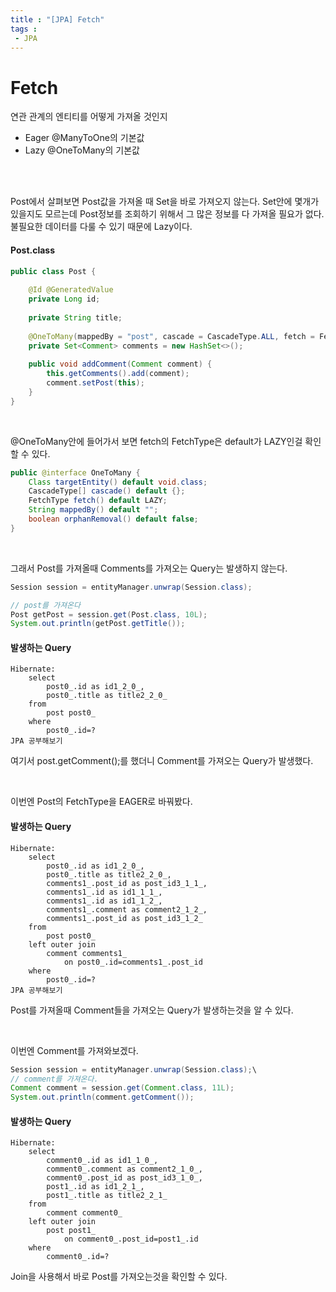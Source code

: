 ```yaml
---
title : "[JPA] Fetch"
tags : 
 - JPA
---
```




# Fetch

연관 관계의 엔티티를 어떻게 가져올 것인지

* Eager @ManyToOne의 기본값
* Lazy @OneToMany의 기본값

<br/>

<br/>

Post에서 살펴보면 Post값을 가져올 때 Set<Comment>을 바로 가져오지 않는다. Set안에 몇개가 있을지도 모르는데 Post정보를 조회하기 위해서 그 많은 정보를 다 가져올 필요가 없다. 불필요한 데이터를 다룰 수 있기 때문에 Lazy이다.

#### Post.class

```java
public class Post {
	
	@Id @GeneratedValue
	private Long id;
	
	private String title;
	
	@OneToMany(mappedBy = "post", cascade = CascadeType.ALL, fetch = FetchType.LAZY)
	private Set<Comment> comments = new HashSet<>();
	
	public void addComment(Comment comment) {
		this.getComments().add(comment);
		comment.setPost(this);
	}
}
```

<br/>

@OneToMany안에 들어가서 보면 fetch의 FetchType은 default가 LAZY인걸 확인할 수 있다.

```java
public @interface OneToMany {
    Class targetEntity() default void.class;
    CascadeType[] cascade() default {};
    FetchType fetch() default LAZY;
    String mappedBy() default "";
    boolean orphanRemoval() default false;
}
```

<br/>

그래서 Post를 가져올때 Comments를 가져오는 Query는 발생하지 않는다.

```java
Session session = entityManager.unwrap(Session.class);

// post를 가져온다
Post getPost = session.get(Post.class, 10L);
System.out.println(getPost.getTitle());
```

#### 발생하는 Query

```shell
Hibernate: 
    select
        post0_.id as id1_2_0_,
        post0_.title as title2_2_0_ 
    from
        post post0_ 
    where
        post0_.id=?
JPA 공부해보기
```

여기서 post.getComment();를 했더니 Comment를 가져오는 Query가 발생했다.

<br/>

이번엔 Post의 FetchType을 EAGER로 바꿔봤다.

#### 발생하는 Query

```shell
Hibernate: 
    select
        post0_.id as id1_2_0_,
        post0_.title as title2_2_0_,
        comments1_.post_id as post_id3_1_1_,
        comments1_.id as id1_1_1_,
        comments1_.id as id1_1_2_,
        comments1_.comment as comment2_1_2_,
        comments1_.post_id as post_id3_1_2_ 
    from
        post post0_ 
    left outer join
        comment comments1_ 
            on post0_.id=comments1_.post_id 
    where
        post0_.id=?
JPA 공부해보기
```

Post를 가져올때 Comment들을 가져오는 Query가 발생하는것을 알 수 있다.

<br/>

이번엔 Comment를 가져와보겠다.

```java
Session session = entityManager.unwrap(Session.class);\
// comment를 가져온다.
Comment comment = session.get(Comment.class, 11L);
System.out.println(comment.getComment());
```

#### 발생하는 Query

```shell
Hibernate: 
    select
        comment0_.id as id1_1_0_,
        comment0_.comment as comment2_1_0_,
        comment0_.post_id as post_id3_1_0_,
        post1_.id as id1_2_1_,
        post1_.title as title2_2_1_ 
    from
        comment comment0_ 
    left outer join
        post post1_ 
            on comment0_.post_id=post1_.id 
    where
        comment0_.id=?
```

Join을 사용해서 바로 Post를 가져오는것을 확인할 수 있다.
